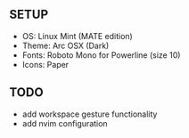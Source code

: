 ## SETUP
- OS: Linux Mint (MATE edition)
- Theme: Arc OSX (Dark)
- Fonts: Roboto Mono for Powerline (size 10)
- Icons: Paper

## TODO
- add workspace gesture functionality
- add nvim configuration
